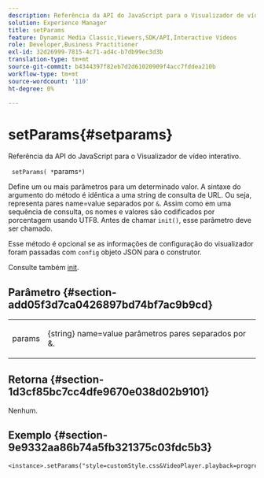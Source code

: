 ```yaml
---
description: Referência da API do JavaScript para o Visualizador de vídeo interativo.
solution: Experience Manager
title: setParams
feature: Dynamic Media Classic,Viewers,SDK/API,Interactive Videos
role: Developer,Business Practitioner
exl-id: 32d26999-7815-4c71-ad4c-b7db99ec3d3b
translation-type: tm+mt
source-git-commit: b4344397f82eb7d2d61020909f4acc7fddea210b
workflow-type: tm+mt
source-wordcount: '110'
ht-degree: 0%

---
```


# setParams{#setparams}

Referência da API do JavaScript para o Visualizador de vídeo interativo.

` setParams( *`params`*)`

Define um ou mais parâmetros para um determinado valor. A sintaxe do argumento do método é idêntica a uma string de consulta de URL. Ou seja, representa pares name=value separados por `&`. Assim como em uma sequência de consulta, os nomes e valores são codificados por porcentagem usando UTF8. Antes de chamar `init()`, esse parâmetro deve ser chamado.

Esse método é opcional se as informações de configuração do visualizador foram passadas com `config` objeto JSON para o construtor.

Consulte também [init](../../../c-html5-aem-asset-viewers/c-html5-aem-int-video/c-html5-aem-int-video-javascriptapiref/r-html5-aem-int-video-javascriptapiref-init.md#reference-aee94dd92a28410784f7a1792e28683b).


## Parâmetro {#section-add05f3d7ca0426897bd74bf7ac9b9cd}

<table id="table_896DFF34A68A403DB93A6D597461A573"> 
 <tbody> 
  <tr> 
   <td colname="col1"> <p> <span class="codeph"> <span class="varname"> params</span> </span> </p> </td> 
   <td colname="col2"> <p> <span class="codeph"> {string}</span> name=value parâmetros pares separados por  <span class="codeph"> &amp;</span>. </p> </td> 
  </tr> 
 </tbody> 
</table>

## Retorna {#section-1d3cf85bc7cc4dfe9670e038d02b9101}

Nenhum.

## Exemplo {#section-9e9332aa86b74a5fb321375c03fdc5b3}

```
<instance>.setParams("style=customStyle.css&VideoPlayer.playback=progressive")
```
